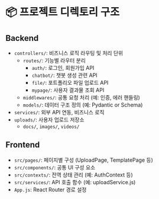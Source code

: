 # 📦 프로젝트 디렉토리 구조

## Backend
- `controllers/`: 비즈니스 로직 라우팅 및 처리 단위
  - `routes/`: 기능별 라우터 분리
    - `auth/`: 로그인, 회원가입 API
    - `chatbot/`: 챗봇 생성 관련 API
    - `file/`: 포트폴리오 파일 업로드 API
    - `mypage/`: 사용자 결과물 조회 API
  - `middlewares/`: 공통 요청 처리 (예: 인증, 에러 핸들링)
  - `models/`: 데이터 구조 정의 (예: Pydantic or Schema)
- `services/`: 외부 API 연동, 비즈니스 로직
- `uploads/`: 사용자 업로드 저장소
  - `docs/`, `images/`, `videos/`

## Frontend
- `src/pages/`: 페이지별 구성 (UploadPage, TemplatePage 등)
- `src/components/`: 공통 UI 구성 요소
- `src/contexts/`: 전역 상태 관리 (예: AuthContext 등)
- `src/services/`: API 호출 함수 (예: uploadService.js)
- `App.js`: React Router 경로 설정
